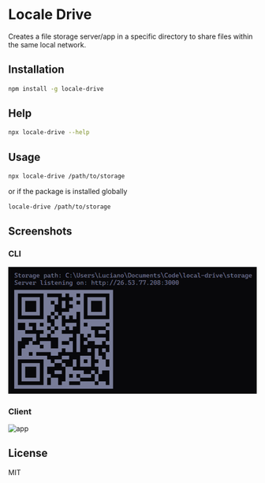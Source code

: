 # Locale Drive

Creates a file storage server/app in a specific directory to share files within the same local network.

## Installation

```bash
npm install -g locale-drive
```

## Help

```bash
npx locale-drive --help
```

## Usage

```bash
npx locale-drive /path/to/storage
```

or if the package is installed globally

```bash
locale-drive /path/to/storage
```

## Screenshots

### CLI

![cli](https://raw.githubusercontent.com/lullaby6/locale-drive/refs/heads/main/screenshots/ci.png)

### Client

![app](https://raw.githubusercontent.com/lullaby6/locale-drive/refs/heads/main/screenshots/app.png)

## License

MIT